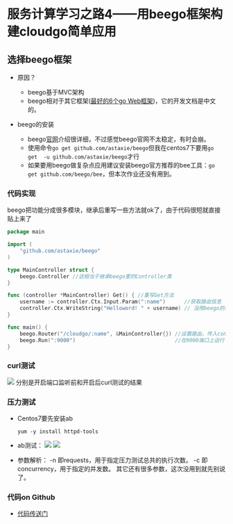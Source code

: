 # 服务计算学习之路4——用beego框架构建cloudgo简单应用


## 选择beego框架
+ 原因？
  + beego基于MVC架构
  + beego相对于其它框架([最好的6个go Web框架](https://blog.csdn.net/dev_csdn/article/details/78740990))，它的开发文档是中文的。

+ beego的安装
  + beego[官网](https://beego.me)介绍很详细，不过感觉beego官网不太稳定，有时会崩。
  + 使用命令`go get github.com/astaxie/beego`但我在centos7下要用`go get  -u github.com/astaxie/beego`才行
  + 如果要用beego做复杂点应用建议安装beego官方推荐的bee工具：`go get github.com/beego/bee`，但本次作业还没有用到。

### 代码实现
beego把功能分成很多模块，继承后重写一些方法就ok了，由于代码很短就直接贴上来了

```go
package main

import (
	"github.com/astaxie/beego"
)

type MainController struct {
	beego.Controller //这相当于继承beego里的Controller类
}

func (controller *MainController) Get() { //重写Get方法
	username := controller.Ctx.Input.Param(":name")      //获取路由信息
	controller.Ctx.WriteString("Helloword! " + username) // 没用beego的模板，直接往网页写东西
}

func main() {
	beego.Router("/cloudgo/:name", &MainController{}) //设置路由，传入controller处理函数
	beego.Run(":9000")                                //在9000端口上运行
}
```

### curl测试
![](https://img-blog.csdnimg.cn/20181115174709952.png?x-oss-process=image/watermark,type_ZmFuZ3poZW5naGVpdGk,shadow_10,text_aHR0cHM6Ly9ibG9nLmNzZG4ubmV0L2tlMTk1MDUyMzQ5MQ==,size_16,color_FFFFFF,t_70)
分别是开启端口监听前和开启后curl测试的结果

### 压力测试
+ Centos7要先安装ab

  ```
  yum -y install httpd-tools
  ```
+ ab测试：
  ![](https://img-blog.csdnimg.cn/20181115175817878.png?x-oss-process=image/watermark,type_ZmFuZ3poZW5naGVpdGk,shadow_10,text_aHR0cHM6Ly9ibG9nLmNzZG4ubmV0L2tlMTk1MDUyMzQ5MQ==,size_16,color_FFFFFF,t_70)
  ![](https://img-blog.csdnimg.cn/20181115175829995.png?x-oss-process=image/watermark,type_ZmFuZ3poZW5naGVpdGk,shadow_10,text_aHR0cHM6Ly9ibG9nLmNzZG4ubmV0L2tlMTk1MDUyMzQ5MQ==,size_16,color_FFFFFF,t_70)

+ 参数解析：
   -n  即requests，用于指定压力测试总共的执行次数。
   -c  即concurrency，用于指定的并发数。
   其它还有很多参数，这次没用到就先别说了。

### 代码on Github
+ [代码传送门](https://github.com/kesongyue/ServiceComputer/tree/master/Homework3-cloudgo)